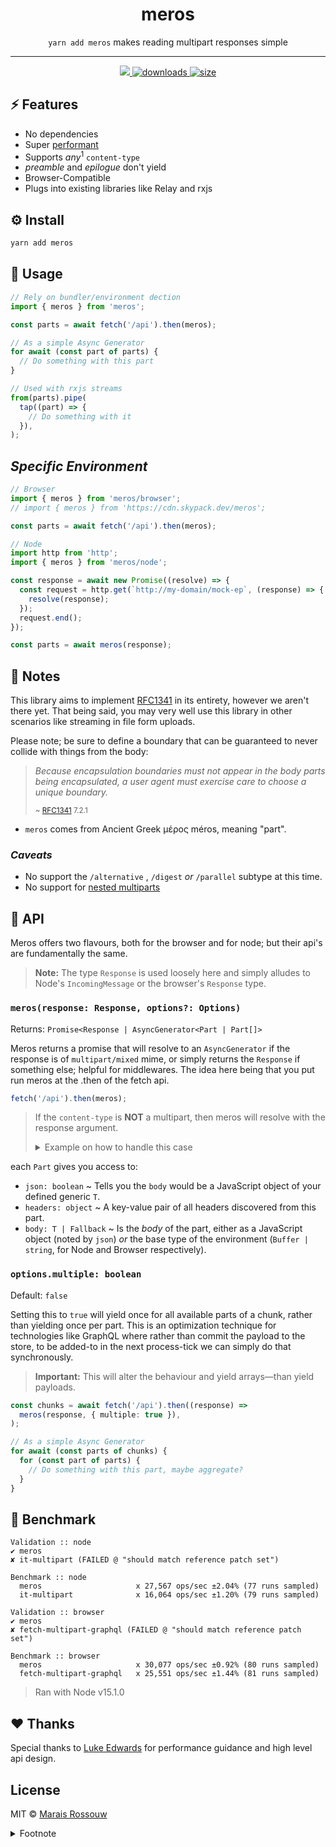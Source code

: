 <div align="center">
	<h1 align="center">meros</h1>
	<p align="center"><code>yarn add meros</code> makes reading multipart responses simple</p>
	<hr />
	<span>
		<a href="https://github.com/maraisr/meros/actions?query=workflow:CI+branch:main">
			<img src="https://github.com/maraisr/meros/workflows/CI/badge.svg?query=branch:main"/>
		</a>
		<a href="https://npm.im/meros">
			<img src="https://img.shields.io/npm/dm/meros" alt="downloads"/>
		</a>
		<a href="https://bundlephobia.com/result?p=meros">
			<img src="https://badgen.net/bundlephobia/minzip/meros" alt="size"/>
		</a>
	</span>
</div>

## ⚡ Features

- No dependencies
- Super [performant](#-benchmark)
- Supports _any_<sup>1</sup> `content-type`
- _preamble_ and _epilogue_ don't yield
- Browser-Compatible
- Plugs into existing libraries like Relay and rxjs

## ⚙️ Install

```sh
yarn add meros
```

## 🚀 Usage

```ts
// Rely on bundler/environment dection
import { meros } from 'meros';

const parts = await fetch('/api').then(meros);

// As a simple Async Generator
for await (const part of parts) {
  // Do something with this part
}

// Used with rxjs streams
from(parts).pipe(
  tap((part) => {
    // Do something with it
  }),
);
```

## _Specific Environment_

```ts
// Browser
import { meros } from 'meros/browser';
// import { meros } from 'https://cdn.skypack.dev/meros';

const parts = await fetch('/api').then(meros);

// Node
import http from 'http';
import { meros } from 'meros/node';

const response = await new Promise((resolve) => {
  const request = http.get(`http://my-domain/mock-ep`, (response) => {
    resolve(response);
  });
  request.end();
});

const parts = await meros(response);
```

## 🎒 Notes

This library aims to implement [RFC1341] in its entirety, however we aren't
there yet. That being said, you may very well use this library in other
scenarios like streaming in file form uploads.

Please note; be sure to define a boundary that can be guaranteed to never
collide with things from the body:

> _Because encapsulation boundaries must not appear in the body parts being
> encapsulated, a user agent must exercise care to choose a unique boundary._
>
> <small>~ [RFC1341] 7.2.1</small>

- `meros` comes from Ancient Greek μέρος méros, meaning "part".

### _Caveats_

- No support the `/alternative` , `/digest` _or_ `/parallel` subtype at this
  time.
- No support for
  [nested multiparts](https://tools.ietf.org/html/rfc1341#appendix-C)

## 🔎 API

Meros offers two flavours, both for the browser and for node; but their api's
are fundamentally the same.

> **Note:** The type `Response` is used loosely here and simply alludes to
> Node's `IncomingMessage` or the browser's `Response` type.

### `meros(response: Response, options?: Options)`

Returns: `Promise<Response | AsyncGenerator<Part | Part[]>`

Meros returns a promise that will resolve to an `AsyncGenerator` if the response
is of `multipart/mixed` mime, or simply returns the `Response` if something
else; helpful for middlewares. The idea here being that you put run meros at the
.then of the fetch api.

```ts
fetch('/api').then(meros);
```

> If the `content-type` is **NOT** a multipart, then meros will resolve with the
> response argument.
>
> <details>
> <summary>Example on how to handle this case</summary>
>
> ```ts
> import { meros } from 'meros';
>
> const response = await fetch('/api'); // Assume this returns json
> const parts = await meros(response);
>
> if (parts[Symbol.asyncIterator] < 'u') {
>   for await (const part of parts) {
>     // Do something with this part
>   }
> } else {
>   const data = await parts.json();
> }
> ```
>
> </details>

each `Part` gives you access to:

- `json: boolean` ~ Tells you the `body` would be a JavaScript object of your
  defined generic `T`.
- `headers: object` ~ A key-value pair of all headers discovered from this part.
- `body: T | Fallback` ~ Is the _body_ of the part, either as a JavaScript
  object (noted by `json`) _or_ the base type of the environment
  (`Buffer | string`, for Node and Browser respectively).

### `options.multiple: boolean`

Default: `false`

Setting this to `true` will yield once for all available parts of a chunk,
rather than yielding once per part. This is an optimization technique for
technologies like GraphQL where rather than commit the payload to the store, to
be added-to in the next process-tick we can simply do that synchronously.

> **Important:** This will alter the behaviour and yield arrays—than yield
> payloads.

```ts
const chunks = await fetch('/api').then((response) =>
  meros(response, { multiple: true }),
);

// As a simple Async Generator
for await (const parts of chunks) {
  for (const part of parts) {
    // Do something with this part, maybe aggregate?
  }
}
```

## 💨 Benchmark

```
Validation :: node
✔ meros
✘ it-multipart (FAILED @ "should match reference patch set")

Benchmark :: node
  meros                     x 27,567 ops/sec ±2.04% (77 runs sampled)
  it-multipart              x 16,064 ops/sec ±1.20% (79 runs sampled)

Validation :: browser
✔ meros
✘ fetch-multipart-graphql (FAILED @ "should match reference patch set")

Benchmark :: browser
  meros                     x 30,077 ops/sec ±0.92% (80 runs sampled)
  fetch-multipart-graphql   x 25,551 ops/sec ±1.44% (81 runs sampled)
```

> Ran with Node v15.1.0

## ❤ Thanks

Special thanks to [Luke Edwards](https://github.com/lukeed) for performance
guidance and high level api design.

## License

MIT © [Marais Rossouw](https://marais.io)

<details>
<summary>Footnote</summary>

> 1: By default, we'll look for JSON, and parse that for you. If not, we'll give
> you the body as what was streamed.

</details>

[rfc1341]: https://tools.ietf.org/html/rfc1341 'The Multipart Content-Type'
